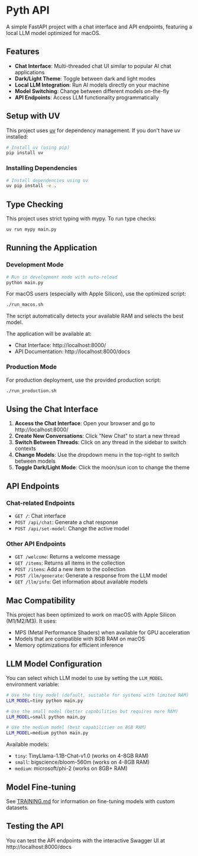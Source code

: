 # Pyth API

A simple FastAPI project with a chat interface and API endpoints, featuring a local LLM model optimized for macOS.

## Features

- **Chat Interface**: Multi-threaded chat UI similar to popular AI chat applications
- **Dark/Light Theme**: Toggle between dark and light modes
- **Local LLM Integration**: Run AI models directly on your machine
- **Model Switching**: Change between different models on-the-fly
- **API Endpoints**: Access LLM functionality programmatically

## Setup with UV

This project uses [uv](https://github.com/astral-sh/uv) for dependency management. If you don't have uv installed:

```bash
# Install uv (using pip)
pip install uv
```

### Installing Dependencies

```bash
# Install dependencies using uv
uv pip install -e .
```

## Type Checking

This project uses strict typing with mypy. To run type checks:

```bash
uv run mypy main.py
```

## Running the Application

### Development Mode

```bash
# Run in development mode with auto-reload
python main.py
```

For macOS users (especially with Apple Silicon), use the optimized script:

```bash
./run_macos.sh
```

The script automatically detects your available RAM and selects the best model.

The application will be available at:
- Chat Interface: http://localhost:8000/
- API Documentation: http://localhost:8000/docs

### Production Mode

For production deployment, use the provided production script:

```bash
./run_production.sh
```

## Using the Chat Interface

1. **Access the Chat Interface**: Open your browser and go to http://localhost:8000/
2. **Create New Conversations**: Click "New Chat" to start a new thread
3. **Switch Between Threads**: Click on any thread in the sidebar to switch contexts
4. **Change Models**: Use the dropdown menu in the top-right to switch between models
5. **Toggle Dark/Light Mode**: Click the moon/sun icon to change the theme

## API Endpoints

### Chat-related Endpoints

- `GET /`: Chat interface
- `POST /api/chat`: Generate a chat response
- `POST /api/set-model`: Change the active model

### Other API Endpoints

- `GET /welcome`: Returns a welcome message
- `GET /items`: Returns all items in the collection
- `POST /items`: Add a new item to the collection
- `POST /llm/generate`: Generate a response from the LLM model
- `GET /llm/info`: Get information about available models

## Mac Compatibility

This project has been optimized to work on macOS with Apple Silicon (M1/M2/M3). It uses:

- MPS (Metal Performance Shaders) when available for GPU acceleration
- Models that are compatible with 8GB RAM on macOS
- Memory optimizations for efficient inference

## LLM Model Configuration

You can select which LLM model to use by setting the `LLM_MODEL` environment variable:

```bash
# Use the tiny model (default, suitable for systems with limited RAM)
LLM_MODEL=tiny python main.py

# Use the small model (better capabilities but requires more RAM)
LLM_MODEL=small python main.py

# Use the medium model (best capabilities on 8GB RAM)
LLM_MODEL=medium python main.py
```

Available models:
- `tiny`: TinyLlama-1.1B-Chat-v1.0 (works on 4-8GB RAM)
- `small`: bigscience/bloom-560m (works on 4-8GB RAM)
- `medium`: microsoft/phi-2 (works on 8GB+ RAM)

## Model Fine-tuning

See [TRAINING.md](TRAINING.md) for information on fine-tuning models with custom datasets.

## Testing the API

You can test the API endpoints with the interactive Swagger UI at http://localhost:8000/docs
